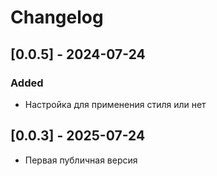 # Changelog

## [0.0.5] - 2024-07-24
### Added
- Настройка для применения стиля или нет

## [0.0.3] - 2025-07-24
- Первая публичная версия